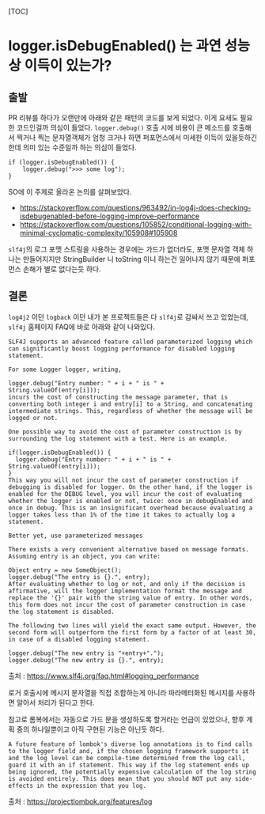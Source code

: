 [TOC]

# logger.isDebugEnabled() 는 과연 성능상 이득이 있는가?

## 출발

PR 리뷰를 하다가 오랜만에 아래와 같은 패턴의 코드를 보게 되었다. 이게 요새도 필요한 코드인걸까 의심이 들었다. `logger.debug()` 호출 시에 비용이 큰 메소드를 호출해서 찍거나 찍는 문자열객체가 엄청 크거나 하면 퍼포먼스에서 미세한 이득이 있을듯하긴한데 의미 있는 수준일까 하는 의심이 들었다.

```
if (logger.isDebugEnabled()) {
    logger.debug(">>> some log");
}
```


SO에 이 주제로 올라온 논의를 살펴보았다.

- https://stackoverflow.com/questions/963492/in-log4j-does-checking-isdebugenabled-before-logging-improve-performance
- https://stackoverflow.com/questions/105852/conditional-logging-with-minimal-cyclomatic-complexity/105908#105908

`slf4j`의 로그 포맷 스트링을 사용하는 경우에는 가드가 없더라도, 포맷 문자열 객체 하나는 만들어지지만 StringBuilder 니 toString 이니 하는건 일어나지 않기 때문에 퍼포먼스 손해가 별로 없다는듯 하다.




## 결론

`log4j2` 이던 `logback` 이던 내가 본 프로젝트들은 다 `slf4j`로 감싸서 쓰고 있었는데, `slf4j` 홈페이지 FAQ에 바로 아래와 같이 나와있다.

```
SLF4J supports an advanced feature called parameterized logging which can significantly boost logging performance for disabled logging statement.

For some Logger logger, writing,

logger.debug("Entry number: " + i + " is " + String.valueOf(entry[i]));
incurs the cost of constructing the message parameter, that is converting both integer i and entry[i] to a String, and concatenating intermediate strings. This, regardless of whether the message will be logged or not.

One possible way to avoid the cost of parameter construction is by surrounding the log statement with a test. Here is an example.

if(logger.isDebugEnabled()) {
  logger.debug("Entry number: " + i + " is " + String.valueOf(entry[i]));
}
This way you will not incur the cost of parameter construction if debugging is disabled for logger. On the other hand, if the logger is enabled for the DEBUG level, you will incur the cost of evaluating whether the logger is enabled or not, twice: once in debugEnabled and once in debug. This is an insignificant overhead because evaluating a logger takes less than 1% of the time it takes to actually log a statement.

Better yet, use parameterized messages

There exists a very convenient alternative based on message formats. Assuming entry is an object, you can write:

Object entry = new SomeObject();
logger.debug("The entry is {}.", entry);
After evaluating whether to log or not, and only if the decision is affirmative, will the logger implementation format the message and replace the '{}' pair with the string value of entry. In other words, this form does not incur the cost of parameter construction in case the log statement is disabled.

The following two lines will yield the exact same output. However, the second form will outperform the first form by a factor of at least 30, in case of a disabled logging statement.

logger.debug("The new entry is "+entry+".");
logger.debug("The new entry is {}.", entry);
```

출처 : https://www.slf4j.org/faq.html#logging_performance

로거 호출시에 메시지 문자열을 직접 조합하는게 아니라 파라메터화된 메시지를 사용하면 알아서 처리가 된다고 한다.

참고로 롬복에서는 자동으로 가드 문을 생성하도록 할거라는 언급이 있었으나, 향후 계획 중의 하나일뿐이고 아직 구현된 기능은 아닌듯 하다.

```
A future feature of lombok's diverse log annotations is to find calls to the logger field and, if the chosen logging framework supports it and the log level can be compile-time determined from the log call, guard it with an if statement. This way if the log statement ends up being ignored, the potentially expensive calculation of the log string is avoided entirely. This does mean that you should NOT put any side-effects in the expression that you log.
```

출처 : https://projectlombok.org/features/log
